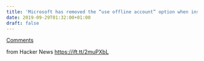 ```yaml
---
title: 'Microsoft has removed the “use offline account” option when installing Windows'
date: 2019-09-29T01:32:00+01:00
draft: false
---
```


[Comments](https://news.ycombinator.com/item?id=21103683)  
  
from Hacker News https://ift.tt/2muPXbL